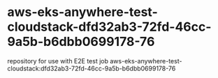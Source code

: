 # aws-eks-anywhere-test-cloudstack-dfd32ab3-72fd-46cc-9a5b-b6dbb0699178-76
repository for use with E2E test job aws-eks-anywhere-test-cloudstack:dfd32ab3-72fd-46cc-9a5b-b6dbb0699178-76
